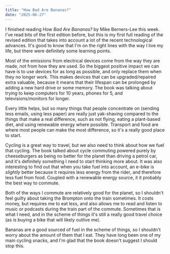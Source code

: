 ```yaml
---
title: "How Bad Are Bananas?"
date: "2025-06-27"
---
```

I finished reading _How Bad Are Bananas?_ by Mike Berners-Lee this week. I've read bits of the first edition before, but this is my first full reading of the revised edition that takes into account a lot of the recent technological advances. It's good to know that I'm on the right lines with the way I live my life, but there were definitely some learning points.

Most of the emissions from electrical devices come from the way they are made, not from how they are used. So the biggest positive impact we can have is to use devices for as long as possible, and only replace them when they no longer work. This makes devices that can be upgraded/repaired extra valuable, because it means that their lifespan can be prolonged by adding a new hard drive or some memory. The book was talking about trying to keep computers for 10 years, phones for 5, and televisions/monitors for longer.

Every little helps, but so many things that people concentrate on (sending less emails, using less paper) are really just yak-shaving compared to the things that make a real difference, such as not flying, eating a plant-based diet, and using renewable energy where possible. Transport and food are where most people can make the most difference, so it's a really good place to start.

Cycling is a great way to travel, but we also need to think about how we fuel that cycling. The book talked about cycle commuting powered purely by cheeseburgers as being no better for the planet than driving a petrol car, and it's definitely something I need to start thinking more about. It was also interesting to find out that when you take fuel into account, an e-bike is _slightly_ better because it requires less energy from the rider, and therefore less fuel from food. Coupled with a renewable energy source, it it probably the best way to commute.

Both of the ways I commute are relatively good for the planet, so I shouldn't feel guilty about taking the Brompton onto the train sometimes. It costs money, but requires me to eat less, and also allows me to read and listen to music or podcasts during the train part of the commute. Sometimes that is what I need, and in the scheme of things it's still a really good travel choice (as is buying a bike that will likely outlive me).

Bananas are a good sourced of fuel in the scheme of things, so I shouldn't worry about the amount of them that I eat. They have long been one of my main cycling snacks, and I'm glad that the book doesn't suggest I should stop this.